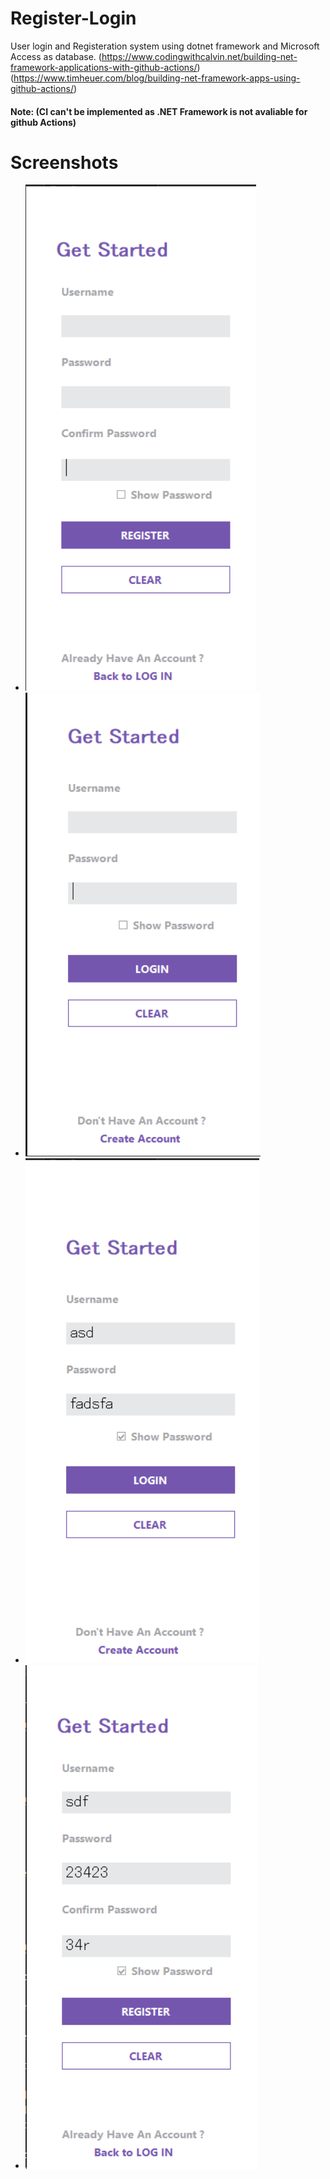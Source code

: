 # Register-Login
User login and Registeration system using dotnet framework and Microsoft Access as database.
(https://www.codingwithcalvin.net/building-net-framework-applications-with-github-actions/)
(https://www.timheuer.com/blog/building-net-framework-apps-using-github-actions/)

#### Note: (CI can't be implemented as .NET Framework is not avaliable for github Actions)

# Screenshots
- ![FIRST](asserts/1.png)
- ![SECOND](asserts/2.png)
- ![THIRD](asserts/3.png)
- ![FOURTH](asserts/4.png)
